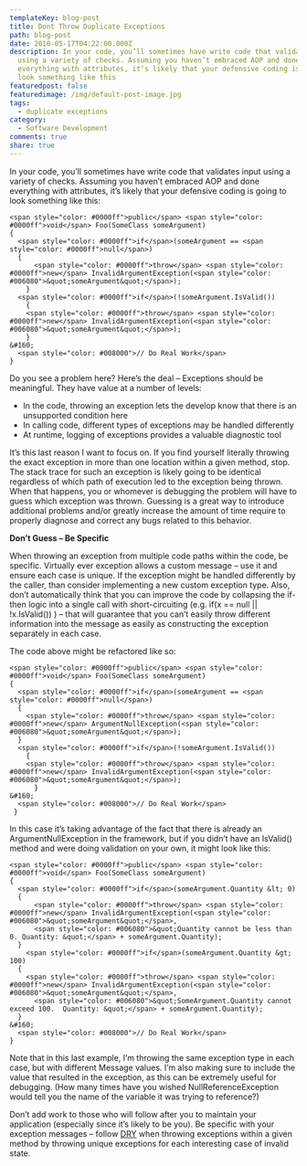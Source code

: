 ```yaml
---
templateKey: blog-post
title: Dont Throw Duplicate Exceptions
path: blog-post
date: 2010-05-17T04:22:00.000Z
description: In your code, you’ll sometimes have write code that validates input
  using a variety of checks. Assuming you haven’t embraced AOP and done
  everything with attributes, it’s likely that your defensive coding is going to
  look something like this
featuredpost: false
featuredimage: /img/default-post-image.jpg
tags:
  - duplicate exceptions
category:
  - Software Development
comments: true
share: true
---
```

In your code, you’ll sometimes have write code that validates input using a variety of checks. Assuming you haven’t embraced AOP and done everything with attributes, it’s likely that your defensive coding is going to look something like this:

```
<span style="color: #0000ff">public</span> <span style="color: #0000ff">void</span> Foo(SomeClass someArgument)
{
  <span style="color: #0000ff">if</span>(someArgument == <span style="color: #0000ff">null</span>)
  {
      <span style="color: #0000ff">throw</span> <span style="color: #0000ff">new</span> InvalidArgumentException(<span style="color: #006080">&quot;someArgument&quot;</span>);
    }
  <span style="color: #0000ff">if</span>(!someArgument.IsValid())
    {
    <span style="color: #0000ff">throw</span> <span style="color: #0000ff">new</span> InvalidArgumentException(<span style="color: #006080">&quot;someArgument&quot;</span>);
    }
&#160;
  <span style="color: #008000">// Do Real Work</span>
}
```

Do you see a problem here? Here’s the deal – Exceptions should be meaningful. They have value at a number of levels:

* In the code, throwing an exception lets the develop know that there is an unsupported condition here
* In calling code, different types of exceptions may be handled differently
* At runtime, logging of exceptions provides a valuable diagnostic tool

It’s this last reason I want to focus on. If you find yourself literally throwing the exact exception in more than one location within a given method, stop. The stack trace for such an exception is likely going to be identical regardless of which path of execution led to the exception being thrown. When that happens, you or whomever is debugging the problem will have to guess which exception was thrown. Guessing is a great way to introduce additional problems and/or greatly increase the amount of time require to properly diagnose and correct any bugs related to this behavior.

**Don’t Guess – Be Specific**

When throwing an exception from multiple code paths within the code, be specific. Virtually ever exception allows a custom message – use it and ensure each case is unique. If the exception might be handled differently by the caller, than consider implementing a new custom exception type. Also, don’t automatically think that you can improve the code by collapsing the if-then logic into a single call with short-circuiting (e.g. if(x == null || !x.IsValid()) ) – that will guarantee that you can’t easily throw different information into the message as easily as constructing the exception separately in each case.

The code above might be refactored like so:

```
<span style="color: #0000ff">public</span> <span style="color: #0000ff">void</span> Foo(SomeClass someArgument)
{
  <span style="color: #0000ff">if</span>(someArgument == <span style="color: #0000ff">null</span>)
  {
    <span style="color: #0000ff">throw</span> <span style="color: #0000ff">new</span> ArgumentNullException(<span style="color: #006080">&quot;someArgument&quot;</span>);
  }
  <span style="color: #0000ff">if</span>(!someArgument.IsValid())
    {
    <span style="color: #0000ff">throw</span> <span style="color: #0000ff">new</span> InvalidArgumentException(<span style="color: #006080">&quot;someArgument&quot;</span>);
      }
&#160;
  <span style="color: #008000">// Do Real Work</span>
 }
```

In this case it’s taking advantage of the fact that there is already an ArgumentNullException in the framework, but if you didn’t have an IsValid() method and were doing validation on your own, it might look like this:

```
<span style="color: #0000ff">public</span> <span style="color: #0000ff">void</span> Foo(SomeClass someArgument)
{
  <span style="color: #0000ff">if</span>(someArgument.Quantity &lt; 0)
  {
      <span style="color: #0000ff">throw</span> <span style="color: #0000ff">new</span> InvalidArgumentException(<span style="color: #006080">&quot;someArgument&quot;</span>, 
      <span style="color: #006080">&quot;Quantity cannot be less than 0. Quantity: &quot;</span> + someArgument.Quantity);
  }
    <span style="color: #0000ff">if</span>(someArgument.Quantity &gt; 100)
  {
    <span style="color: #0000ff">throw</span> <span style="color: #0000ff">new</span> InvalidArgumentException(<span style="color: #006080">&quot;someArgument&quot;</span>,
      <span style="color: #006080">&quot;SomeArgument.Quantity cannot exceed 100.  Quantity: &quot;</span> + someArgument.Quantity);
  }
&#160;
  <span style="color: #008000">// Do Real Work</span>
}

```

Note that in this last example, I’m throwing the same exception type in each case, but with different Message values. I’m also making sure to include the value that resulted in the exception, as this can be extremely useful for debugging. (How many times have you wished NullReferenceException would tell you the name of the variable it was trying to reference?)

Don’t add work to those who will follow after you to maintain your application (especially since it’s likely to be you). Be specific with your exception messages – follow [DRY](https://deviq.com/don-t-repeat-yourself/) when throwing exceptions within a given method by throwing unique exceptions for each interesting case of invalid state.